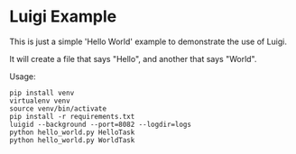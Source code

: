 # Luigi Example

This is just a simple 'Hello World' example to demonstrate the use of Luigi.

It will create a file that says "Hello", and another that says "World". 

Usage:

```
pip install venv
virtualenv venv
source venv/bin/activate
pip install -r requirements.txt
luigid --background --port=8082 --logdir=logs
python hello_world.py HelloTask
python hello_world.py WorldTask
```

